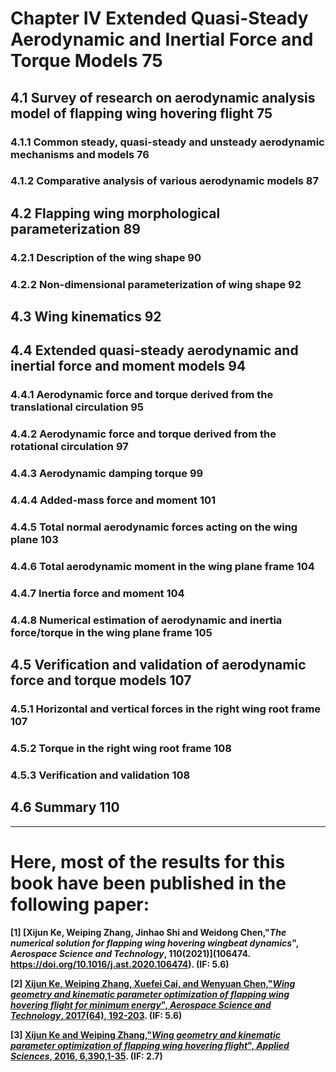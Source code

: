 ﻿# Chapter IV Extended Quasi-Steady Aerodynamic and Inertial Force and Torque Models		75

## 4.1 Survey of research on aerodynamic analysis model of flapping wing hovering flight	75

### 4.1.1 Common steady, quasi-steady and unsteady aerodynamic mechanisms and models		76

### 4.1.2 Comparative analysis of various aerodynamic models					87

## 4.2 Flapping wing morphological parameterization						89

### 4.2.1 Description of the wing shape								90

### 4.2.2 Non-dimensional parameterization of wing shape					92

## 4.3 Wing kinematics										92

## 4.4 Extended quasi-steady aerodynamic and inertial force and moment models			94

### 4.4.1 Aerodynamic force and torque derived from the translational circulation		95

### 4.4.2 Aerodynamic force and torque derived from the rotational circulation			97

### 4.4.3 Aerodynamic damping torque								99

### 4.4.4 Added-mass force and moment								101

### 4.4.5 Total normal aerodynamic forces acting on the wing plane				103

### 4.4.6 Total aerodynamic moment in the wing plane frame					104

### 4.4.7 Inertia force and moment								104

### 4.4.8 Numerical estimation of aerodynamic and inertia force/torque in the wing plane frame	105

## 4.5 Verification and validation of aerodynamic force and torque models			107

### 4.5.1 Horizontal and vertical forces in the right wing root frame				107

### 4.5.2 Torque in the right wing root frame							108

### 4.5.3 Verification and validation								108

## 4.6 Summary											110

---------------------------------------------------------------------------------------------------------   
# Here, most of the results for this book have been published in the following paper:

**[1] [Xijun Ke, Weiping Zhang, Jinhao Shi and Weidong Chen,"*The numerical solution for flapping wing hovering wingbeat dynamics*", ***Aerospace Science and Technology***, 110(2021)](106474. https://doi.org/10.1016/j.ast.2020.106474). (IF: 5.6)**

**[2] [Xijun Ke, Weiping Zhang, Xuefei Cai, and Wenyuan Chen,"*Wing geometry and kinematic parameter optimization of flapping wing hovering flight for minimum energy*", ***Aerospace Science and Technology***, 2017(64), 192-203](https://doi.org/10.1016/j.ast.2017.01.019). (IF: 5.6)**

**[3] [Xijun Ke and Weiping Zhang,"*Wing geometry and kinematic parameter optimization of flapping wing hovering flight*", ***Applied Sciences***, 2016, 6,390,1-35](https://doi.org/10.3390/app6120390). (IF: 2.7)**